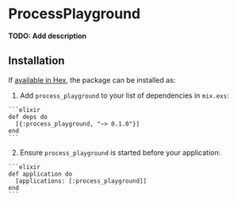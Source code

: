 # ProcessPlayground

**TODO: Add description**

## Installation

If [available in Hex](https://hex.pm/docs/publish), the package can be installed as:

  1. Add `process_playground` to your list of dependencies in `mix.exs`:

    ```elixir
    def deps do
      [{:process_playground, "~> 0.1.0"}]
    end
    ```

  2. Ensure `process_playground` is started before your application:

    ```elixir
    def application do
      [applications: [:process_playground]]
    end
    ```

